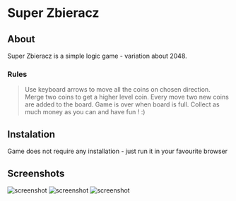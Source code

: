 # Super Zbieracz

## About

Super Zbieracz is a simple logic game - variation about 2048.

### Rules
> Use keyboard arrows to move all the coins on chosen direction.
> Merge two coins to get a higher level coin.
> Every move two new coins are added to the board.
> Game is over when board is full.
> Collect as much money as you can and have fun ! :)

## Instalation 

Game does not require any installation - just run it in your favourite browser

## Screenshots

<img alt="screenshot" src="img/screenshots/screenshot1">
<img alt="screenshot" src="img/screenshots/screenshot2">
<img alt="screenshot" src="img/screenshots/screenshot3">



